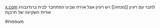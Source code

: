 [x.com](https://x.com/thinkingwest/status/1832488227673911721)
לחבר עם רעיון [[מנחה]]
ויש רעיון אצל אוירה שביט המתחבר לבית ברנדנבורג
אודות השקיעה של תרבןת

#מעופפות 